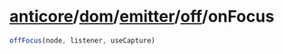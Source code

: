 # [anticore](../../../../#reference)/[dom](../../../#reference)/[emitter](../../#reference)/[off](../#reference)/<a name="reference">onFocus</a>

```js
offFocus(node, listener, useCapture)
```